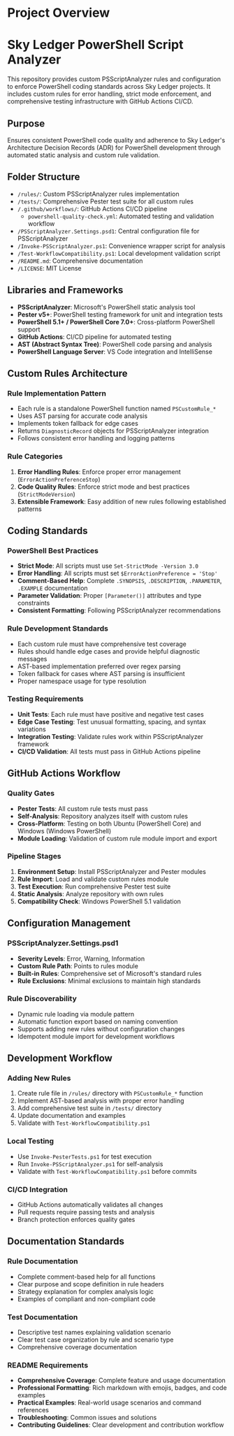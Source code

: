 # Project Overview

# Sky Ledger PowerShell Script Analyzer

This repository provides custom PSScriptAnalyzer rules and configuration to enforce PowerShell coding standards across Sky Ledger projects. It includes custom rules for error handling, strict mode enforcement, and comprehensive testing infrastructure with GitHub Actions CI/CD.

## Purpose

Ensures consistent PowerShell code quality and adherence to Sky Ledger's Architecture Decision Records (ADR) for PowerShell development through automated static analysis and custom rule validation.

## Folder Structure

- `/rules/`: Custom PSScriptAnalyzer rules implementation
- `/tests/`: Comprehensive Pester test suite for all custom rules
- `/.github/workflows/`: GitHub Actions CI/CD pipeline
  - `powershell-quality-check.yml`: Automated testing and validation workflow
- `/PSScriptAnalyzer.Settings.psd1`: Central configuration file for PSScriptAnalyzer
- `/Invoke-PSScriptAnalyzer.ps1`: Convenience wrapper script for analysis
- `/Test-WorkflowCompatibility.ps1`: Local development validation script
- `/README.md`: Comprehensive documentation
- `/LICENSE`: MIT License

## Libraries and Frameworks

- **PSScriptAnalyzer**: Microsoft's PowerShell static analysis tool
- **Pester v5+**: PowerShell testing framework for unit and integration tests
- **PowerShell 5.1+ / PowerShell Core 7.0+**: Cross-platform PowerShell support
- **GitHub Actions**: CI/CD pipeline for automated testing
- **AST (Abstract Syntax Tree)**: PowerShell code parsing and analysis
- **PowerShell Language Server**: VS Code integration and IntelliSense

## Custom Rules Architecture

### Rule Implementation Pattern
- Each rule is a standalone PowerShell function named `PSCustomRule_*`
- Uses AST parsing for accurate code analysis
- Implements token fallback for edge cases
- Returns `DiagnosticRecord` objects for PSScriptAnalyzer integration
- Follows consistent error handling and logging patterns

### Rule Categories
1. **Error Handling Rules**: Enforce proper error management (`ErrorActionPreferenceStop`)
2. **Code Quality Rules**: Enforce strict mode and best practices (`StrictModeVersion`)
3. **Extensible Framework**: Easy addition of new rules following established patterns

## Coding Standards

### PowerShell Best Practices
- **Strict Mode**: All scripts must use `Set-StrictMode -Version 3.0`
- **Error Handling**: All scripts must set `$ErrorActionPreference = 'Stop'`
- **Comment-Based Help**: Complete `.SYNOPSIS`, `.DESCRIPTION`, `.PARAMETER`, `.EXAMPLE` documentation
- **Parameter Validation**: Proper `[Parameter()]` attributes and type constraints
- **Consistent Formatting**: Following PSScriptAnalyzer recommendations

### Rule Development Standards
- Each custom rule must have comprehensive test coverage
- Rules should handle edge cases and provide helpful diagnostic messages
- AST-based implementation preferred over regex parsing
- Token fallback for cases where AST parsing is insufficient
- Proper namespace usage for type resolution

### Testing Requirements
- **Unit Tests**: Each rule must have positive and negative test cases
- **Edge Case Testing**: Test unusual formatting, spacing, and syntax variations
- **Integration Testing**: Validate rules work within PSScriptAnalyzer framework
- **CI/CD Validation**: All tests must pass in GitHub Actions pipeline

## GitHub Actions Workflow

### Quality Gates
- **Pester Tests**: All custom rule tests must pass
- **Self-Analysis**: Repository analyzes itself with custom rules
- **Cross-Platform**: Testing on both Ubuntu (PowerShell Core) and Windows (Windows PowerShell)
- **Module Loading**: Validation of custom rule module import and export

### Pipeline Stages
1. **Environment Setup**: Install PSScriptAnalyzer and Pester modules
2. **Rule Import**: Load and validate custom rules module
3. **Test Execution**: Run comprehensive Pester test suite
4. **Static Analysis**: Analyze repository with own rules
5. **Compatibility Check**: Windows PowerShell 5.1 validation

## Configuration Management

### PSScriptAnalyzer.Settings.psd1
- **Severity Levels**: Error, Warning, Information
- **Custom Rule Path**: Points to rules module
- **Built-in Rules**: Comprehensive set of Microsoft's standard rules
- **Rule Exclusions**: Minimal exclusions to maintain high standards

### Rule Discoverability
- Dynamic rule loading via module pattern
- Automatic function export based on naming convention
- Supports adding new rules without configuration changes
- Idempotent module import for development workflows

## Development Workflow

### Adding New Rules
1. Create rule file in `/rules/` directory with `PSCustomRule_*` function
2. Implement AST-based analysis with proper error handling
3. Add comprehensive test suite in `/tests/` directory
4. Update documentation and examples
5. Validate with `Test-WorkflowCompatibility.ps1`

### Local Testing
- Use `Invoke-PesterTests.ps1` for test execution
- Run `Invoke-PSScriptAnalyzer.ps1` for self-analysis
- Validate with `Test-WorkflowCompatibility.ps1` before commits

### CI/CD Integration
- GitHub Actions automatically validates all changes
- Pull requests require passing tests and analysis
- Branch protection enforces quality gates

## Documentation Standards

### Rule Documentation
- Complete comment-based help for all functions
- Clear purpose and scope definition in rule headers
- Strategy explanation for complex analysis logic
- Examples of compliant and non-compliant code

### Test Documentation
- Descriptive test names explaining validation scenario
- Clear test case organization by rule and scenario type
- Comprehensive coverage documentation

### README Requirements
- **Comprehensive Coverage**: Complete feature and usage documentation
- **Professional Formatting**: Rich markdown with emojis, badges, and code examples
- **Practical Examples**: Real-world usage scenarios and command references
- **Troubleshooting**: Common issues and solutions
- **Contributing Guidelines**: Clear development and contribution workflow
